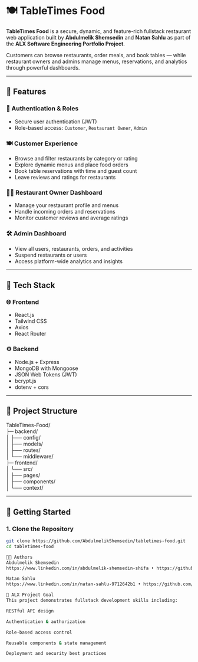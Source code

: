  # 🍽️ TableTimes Food

**TableTimes Food** is a secure, dynamic, and feature-rich fullstack restaurant web application built by **Abdulmelik Shemsedin** and **Natan Sahlu** as part of the **ALX Software Engineering Portfolio Project**.

Customers can browse restaurants, order meals, and book tables — while restaurant owners and admins manage menus, reservations, and analytics through powerful dashboards.

---

## 🚀 Features

### 👥 Authentication & Roles
- Secure user authentication (JWT)
- Role-based access: `Customer`, `Restaurant Owner`, `Admin`

### 🍽️ Customer Experience
- Browse and filter restaurants by category or rating
- Explore dynamic menus and place food orders
- Book table reservations with time and guest count
- Leave reviews and ratings for restaurants

### 👨‍🍳 Restaurant Owner Dashboard
- Manage your restaurant profile and menus
- Handle incoming orders and reservations
- Monitor customer reviews and average ratings

### 🛠️ Admin Dashboard
- View all users, restaurants, orders, and activities
- Suspend restaurants or users
- Access platform-wide analytics and insights

---

## 🧱 Tech Stack

### 🌐 Frontend
- React.js
- Tailwind CSS
- Axios
- React Router

### ⚙️ Backend
- Node.js + Express
- MongoDB with Mongoose
- JSON Web Tokens (JWT)
- bcrypt.js
- dotenv + cors

---

## 📁 Project Structure

TableTimes-Food/<br>
 ├─ backend/<br>
 │ ├── config/<br>
 │ ├── models/<br>
 │ ├── routes/<br>
 │ └── middleware/<br>
 ├─ frontend/<br>
 │ └── src/<br>
 │ ├── pages/<br>
 │ ├── components/<br>
 │ └── context/<br>


---

## 🧪 Getting Started

### 1. Clone the Repository

```bash
git clone https://github.com/AbdulmelikShemsedin/tabletimes-food.git
cd tabletimes-food

👨‍💻 Authors
Abdulmelik Shemsedin
https://www.linkedin.com/in/abdulmelik-shemsedin-shifa • https://github.com/AbdulmelikShemsedin

Natan Sahlu
https://www.linkedin.com/in/natan-sahlu-9712642b1 • https://github.com/nati-sahlu

🧠 ALX Project Goal
This project demonstrates fullstack development skills including:

RESTful API design

Authentication & authorization

Role-based access control

Reusable components & state management

Deployment and security best practices

